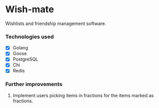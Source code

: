 # Wish-mate
Wishlists and friendship management software.

### Technologies used
- [x] Golang
- [x] Goose
- [x] PostgreSQL
- [x] Chi
- [x] Redis

### Further improvements
1. Implement users picking items in fractions for the items marked as fractions. 